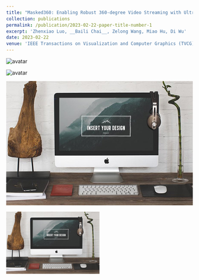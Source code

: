 ```yaml
---
title: "Masked360: Enabling Robust 360-degree Video Streaming with Ultra Low Bandwidth Consumption"
collection: publications
permalink: /publication/2023-02-22-paper-title-number-1
excerpt: 'Zhenxiao Luo, __Baili Chai__, Zelong Wang, Miao Hu, Di Wu'
date: 2023-02-22
venue: 'IEEE Transactions on Visualization and Computer Graphics (TVCG), CCF-A'
---
```


![avatar](/chaibli.github.io/images/2023-02-22-paper-title-number-1.jpg)

![avatar](2023-02-22-paper-title-number-1.jpg)

![avatar](https://github.com/chaibli/chaibli.github.io/blob/main/images/foo-bar-identity-th.jpg)

<img src="https://github.com/chaibli/chaibli.github.io/blob/main/images/foo-bar-identity-th.jpg" width="50%">
